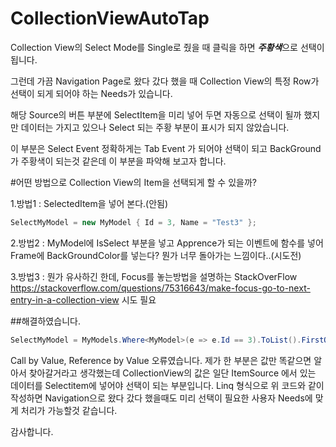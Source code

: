 # CollectionViewAutoTap


Collection View의 Select Mode를 Single로 줬을 때
클릭을 하면 ***주황색***으로 선택이 됩니다.

그런데 가끔 Navigation Page로 왔다 갔다 했을 때 
Collection View의 특정 Row가 선택이 되게 되어야 하는 Needs가 있습니다.

해당 Source의 버튼 부분에 SelectItem을 미리 넣어 두면 자동으로 선택이 될까 했지만
데이터는 가지고 있으나 Select 되는 주황 부분이 표시가 되지 않았습니다.

이 부분은 Select Event 정확하게는 Tab Event 가 되어야 선택이 되고
BackGround가 주황색이 되는것 같은데 이 부분을 파악해 보고자 합니다.




#어떤 방법으로 Collection View의 Item을 선택되게 할 수 있을까?

1.방법1 : SelectedItem을 넣어 본다.(안됨)

```c#
SelectMyModel = new MyModel { Id = 3, Name = "Test3" };
```


2.방법2 : MyModel에 IsSelect 부분을 넣고 Apprence가 되는 이벤트에 함수를 넣어 Frame에 BackGroundColor를 넣는다?
          뭔가 너무 돌아가는 느낌이다..(시도전)

3.방법3 : 뭔가 유사하긴 한데, Focus를 놓는방법을 설명하는 StackOverFlow
          https://stackoverflow.com/questions/75316643/make-focus-go-to-next-entry-in-a-collection-view
          시도 필요
            
##해결하였습니다.

```c#
SelectMyModel = MyModels.Where<MyModel>(e => e.Id == 3).ToList().FirstOrDefault();
```

Call by Value, Reference by Value 오류였습니다.
제가 한 부분은 값만 똑같으면 알아서 찾아갈거라고 생각했는데
CollectionView의 값은 일단 ItemSource 에서 있는 데이터를 Selectitem에 넣어야 선택이 되는 부분입니다.
Linq 형식으로 위 코드와 같이 작성하면 Navigation으로 왔다 갔다 했을때도 미리 선택이 필요한 사용자 Needs에 맞게
처리가 가능할것 같습니다.


감사합니다.
